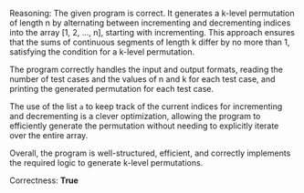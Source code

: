 Reasoning:
The given program is correct. It generates a k-level permutation of length n by alternating between incrementing and decrementing indices into the array [1, 2, ..., n], starting with incrementing. This approach ensures that the sums of continuous segments of length k differ by no more than 1, satisfying the condition for a k-level permutation.

The program correctly handles the input and output formats, reading the number of test cases and the values of n and k for each test case, and printing the generated permutation for each test case.

The use of the list `a` to keep track of the current indices for incrementing and decrementing is a clever optimization, allowing the program to efficiently generate the permutation without needing to explicitly iterate over the entire array.

Overall, the program is well-structured, efficient, and correctly implements the required logic to generate k-level permutations.

Correctness: **True**